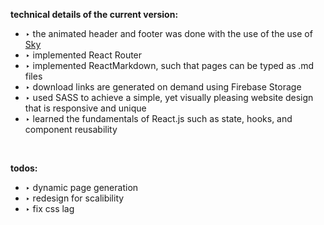 **technical details of the current version:** 

- ‣ the animated header and footer was done with the use of the use of [Sky](https://github.com/lucagez/sky)
- ‣ implemented React Router
- ‣ implemented ReactMarkdown, such that pages can be typed as .md files 
- ‣ download links are generated on demand using Firebase Storage
- ‣ used SASS to achieve a simple, yet visually pleasing website design that is responsive and unique
- ‣ learned the fundamentals of React.js such as state, hooks, and component reusability

<br>

**todos:**

- ‣ dynamic page generation
- ‣ redesign for scalibility 
- ‣ fix css lag